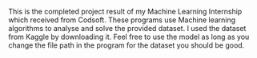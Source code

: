 This is the completed project result of my Machine Learning Internship which received from Codsoft.
These programs use Machine learning algorithms to analyse and solve the provided dataset.
I used the dataset from Kaggle by downloading it.
Feel free to use the model as long as you change the file path in the program for the dataset you should be good.
